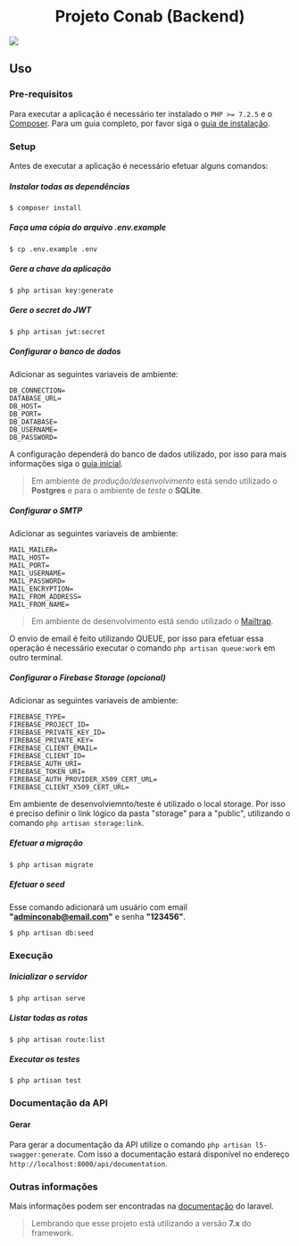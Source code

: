 <h1 align="center">Projeto Conab (Backend)</h1>

<img src="https://external-content.duckduckgo.com/iu/?u=https%3A%2F%2Ftse2.mm.bing.net%2Fth%3Fid%3DOIP.6_lXVWVlBURcXXnrUlpaggHaFj%26pid%3DApi&f=1" />

## Uso

### Pre-requisitos

Para executar a aplicação é necessário ter instalado o ```PHP >= 7.2.5``` e o [Composer](https://getcomposer.org/download/). 
Para um guia completo, por favor siga o [guia de instalação](https://laravel.com/docs/7.x#installation).
  
### Setup

Antes de executar a aplicação é necessário efetuar alguns comandos:

##### Instalar todas as dependências
```shell script
$ composer install
```

##### Faça uma cópia do arquivo .env.example
```shell script
$ cp .env.example .env
```

##### Gere a chave da aplicação
```shell script
$ php artisan key:generate
```

##### Gere o secret do JWT
```shell script
$ php artisan jwt:secret
```

##### Configurar o banco de dados

Adicionar as seguintes variaveis de ambiente:

```dotenv
DB_CONNECTION=
DATABASE_URL=
DB_HOST=
DB_PORT=
DB_DATABASE=
DB_USERNAME=
DB_PASSWORD=
```

A configuração dependerá do banco de dados utilizado, por isso para mais informações 
siga o [guia inícial](https://laravel.com/docs/7.x/database).

> Em ambiente de _produção/desenvolvimento_ está sendo utilizado o **Postgres** e para o ambiente de
> _teste_ o **SQLite**.

##### Configurar o SMTP

Adicionar as seguintes variaveis de ambiente:

```dotenv
MAIL_MAILER=
MAIL_HOST=
MAIL_PORT=
MAIL_USERNAME=
MAIL_PASSWORD=
MAIL_ENCRYPTION=
MAIL_FROM_ADDRESS=
MAIL_FROM_NAME=
```

> Em ambiente de desenvolvimento está sendo utilizado o [Mailtrap](https://mailtrap.io/).

O envio de email é feito utilizando QUEUE, por isso para efetuar essa operação é necessário executar o
comando ````php artisan queue:work```` em outro terminal.
 
##### Configurar o Firebase Storage (opcional)

Adicionar as seguintes variaveis de ambiente:

```dotenv
FIREBASE_TYPE=
FIREBASE_PROJECT_ID= 
FIREBASE_PRIVATE_KEY_ID= 
FIREBASE_PRIVATE_KEY= 
FIREBASE_CLIENT_EMAIL=
FIREBASE_CLIENT_ID=
FIREBASE_AUTH_URI=
FIREBASE_TOKEN_URI=
FIREBASE_AUTH_PROVIDER_X509_CERT_URL=
FIREBASE_CLIENT_X509_CERT_URL=
```

Em ambiente de desenvolviemnto/teste é utilizado o local storage. Por isso é preciso definir o link 
lógico da pasta "storage" para a "public", utilizando o comando ```php artisan storage:link```.

##### Efetuar a migração

```shell script
$ php artisan migrate
```

##### Efetuar o seed

Esse comando adicionará um usuário com email **"adminconab@email.com"** e senha **"123456"**.

```shell script
$ php artisan db:seed
```

### Execução

##### Inicializar o servidor

```shell script
$ php artisan serve
```

##### Listar todas as rotas

```shell script
$ php artisan route:list
```

##### Executar os testes

```shell script
$ php artisan test
```

### Documentação da API

#### Gerar
Para gerar a documentação da API utilize o comando ```php artisan l5-swagger:generate```. Com isso a 
documentação estará disponível no endereço ```http://localhost:8000/api/documentation```.
### Outras informações

Mais informações podem ser encontradas na [documentação](https://laravel.com/docs/7.x) do laravel. 

> Lembrando que esse projeto está utilizando a versão **7.x** do framework.



